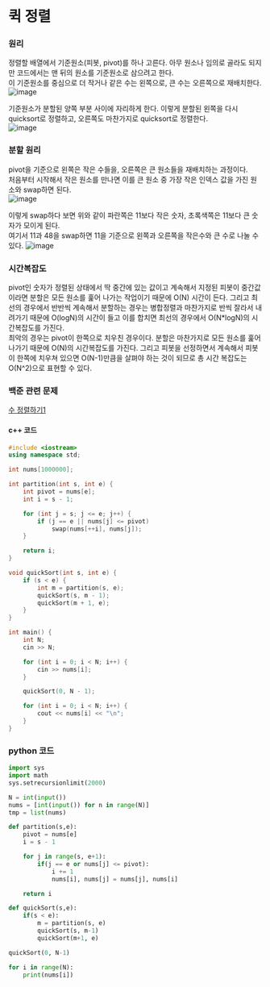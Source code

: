 #  퀵 정렬

### 원리
정렬할 배열에서 기준원소(피봇, pivot)를 하나 고른다. 아무 원소나 임의로 골라도 되지만 코드에서는 맨 뒤의 원소를 기준원소로 삼으려고 한다.  
이 기준원소를 중심으로 더 작거나 같은 수는 왼쪽으로, 큰 수는 오른쪽으로 재배치한다.
![image](https://user-images.githubusercontent.com/33820372/95992932-74de1b00-0e69-11eb-9b2d-be8d32cd3107.png)  

기준원소가 분할된 양쪽 부분 사이에 자리하게 한다. 이렇게 분할된 왼쪽을 다시 quicksort로 정렬하고, 오른쪽도 마찬가지로 quicksort로 정렬한다.  
![image](https://user-images.githubusercontent.com/33820372/95992988-845d6400-0e69-11eb-9ef6-5b5c7e3e5801.png)  


### 분할 원리  
pivot을 기준으로 왼쪽은 작은 수들을, 오른쪽은 큰 원소들을 재배치하는 과정이다.  
처음부터 시작해서 작은 원소를 만나면 이를 큰 원소 중 가장 작은 인덱스 값을 가진 원소와 swap하면 된다.  
![image](https://user-images.githubusercontent.com/33820372/95993054-9939f780-0e69-11eb-966b-8854bad986a2.png)  

이렇게 swap하다 보면 위와 같이 파란쪽은 11보다 작은 숫자, 초록색쪽은 11보다 큰 숫자가 모이게 된다.  
여기서 11과 48을 swap하면 11을 기준으로 왼쪽과 오른쪽을 작은수와 큰 수로 나눌 수 있다.
![image](https://user-images.githubusercontent.com/33820372/95993092-a2c35f80-0e69-11eb-90d3-142b2a0e835f.png)  


### 시간복잡도
pivot인 숫자가 정렬된 상태에서 딱 중간에 있는 값이고 계속해서 지정된 피봇이 중간값이라면 분할은 모든 원소를 훑어 나가는 작업이기 때문에 O(N) 시간이 든다. 그리고 최선의 경우에서 반반씩 계속해서 분할하는 경우는 병합정렬과 마찬가지로 반씩 잘라서 내려가기 때문에 O(logN)의 시간이 들고 이를 합치면 최선의 경우에서 O(N*logN)의 시간복잡도를 가진다.  
최악의 경우는 pivot이 한쪽으로 치우친 경우이다. 분할은 마찬가지로 모든 원소를 훑어나가기 때문에 O(N)의 시간복잡도를 가진다. 그리고 피봇을 선정하면서 계속해서 피봇이 한쪽에 치우쳐 있으면 O(N-1)만큼을 살펴야 하는 것이 되므로 총 시간 복잡도는 O(N^2)으로 표현할 수 있다.

### 백준 관련 문제

[수 정렬하기1](https://www.acmicpc.net/problem/2750)  

#### c++ 코드
```cpp
#include <iostream>
using namespace std;

int nums[1000000];

int partition(int s, int e) {
	int pivot = nums[e];
	int i = s - 1;

	for (int j = s; j <= e; j++) {
		if (j == e || nums[j] <= pivot) 
			swap(nums[++i], nums[j]);
	}

	return i;
}

void quickSort(int s, int e) {
	if (s < e) {
		int m = partition(s, e);
		quickSort(s, m - 1);
		quickSort(m + 1, e);
	}
}

int main() {
	int N;
	cin >> N;

	for (int i = 0; i < N; i++) {
		cin >> nums[i];
	}

	quickSort(0, N - 1);

	for (int i = 0; i < N; i++) {
		cout << nums[i] << "\n";
	}
}
```  

### python 코드
```py
import sys
import math
sys.setrecursionlimit(2000)

N = int(input())
nums = [int(input()) for n in range(N)]
tmp = list(nums)

def partition(s,e):
    pivot = nums[e]
    i = s - 1

    for j in range(s, e+1):
        if(j == e or nums[j] <= pivot):
            i += 1
            nums[i], nums[j] = nums[j], nums[i]

    return i

def quickSort(s,e):
    if(s < e):
        m = partition(s, e)
        quickSort(s, m-1)
        quickSort(m+1, e)

quickSort(0, N-1)

for i in range(N):
    print(nums[i])
```
